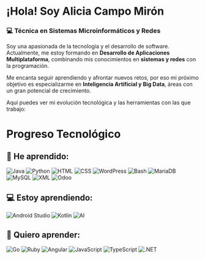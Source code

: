 #  ¡Hola! Soy Alicia Campo Mirón  
### 💻 Técnica en Sistemas Microinformáticos y Redes 

Soy una apasionada de la tecnología y el desarrollo de software. Actualmente, me estoy formando en **Desarrollo de Aplicaciones Multiplataforma**, combinando mis conocimientos en **sistemas y redes** con la programación.  

Me encanta seguir aprendiendo y afrontar nuevos retos, por eso mi próximo objetivo es especializarme en **Inteligencia Artificial y Big Data**, áreas con un gran potencial de crecimiento.  

 Aquí puedes ver mi evolución tecnológica y las herramientas con las que trabajo:  


#  Progreso Tecnológico

## 📌 He aprendido:
![Java](https://img.shields.io/badge/Java-ED8B00?style=for-the-badge&logo=java&logoColor=white)
![Python](https://img.shields.io/badge/Python-3776AB?style=for-the-badge&logo=python&logoColor=white)
![HTML](https://img.shields.io/badge/HTML-E34F26?style=for-the-badge&logo=html5&logoColor=white)
![CSS](https://img.shields.io/badge/CSS-1572B6?style=for-the-badge&logo=css3&logoColor=white)
![WordPress](https://img.shields.io/badge/WordPress-21759B?style=for-the-badge&logo=wordpress&logoColor=white)
![Bash](https://img.shields.io/badge/Bash-4EAA25?style=for-the-badge&logo=gnu-bash&logoColor=white)
![MariaDB](https://img.shields.io/badge/MariaDB-003545?style=for-the-badge&logo=mariadb&logoColor=white)
![MySQL](https://img.shields.io/badge/MySQL-4479A1?style=for-the-badge&logo=mysql&logoColor=white)
![XML](https://img.shields.io/badge/XML-FF6600?style=for-the-badge&logo=xml&logoColor=white)
![Odoo](https://img.shields.io/badge/Odoo-714B67?style=for-the-badge&logo=odoo&logoColor=white)

## 💻 Estoy aprendiendo:
![Android Studio](https://img.shields.io/badge/Android_Studio-3DDC84?style=for-the-badge&logo=android-studio&logoColor=white)
![Kotlin](https://img.shields.io/badge/Kotlin-0095D5?style=for-the-badge&logo=kotlin&logoColor=white)
![AI](https://img.shields.io/badge/Artificial_Intelligence-FF6F00?style=for-the-badge&logo=ai&logoColor=white)

## 🎯 Quiero aprender:
![Go](https://img.shields.io/badge/Go-00ADD8?style=for-the-badge&logo=go&logoColor=white)
![Ruby](https://img.shields.io/badge/Ruby-CC342D?style=for-the-badge&logo=ruby&logoColor=white)
![Angular](https://img.shields.io/badge/Angular-DD0031?style=for-the-badge&logo=angular&logoColor=white)
![JavaScript](https://img.shields.io/badge/JavaScript-F7DF1E?style=for-the-badge&logo=javascript&logoColor=black)
![TypeScript](https://img.shields.io/badge/TypeScript-3178C6?style=for-the-badge&logo=typescript&logoColor=white)
![.NET](https://img.shields.io/badge/.NET-512BD4?style=for-the-badge&logo=dotnet&logoColor=white)
